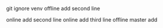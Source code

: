 git ignore venv
offline add second line

online add second line
online add third line
offline master add 
